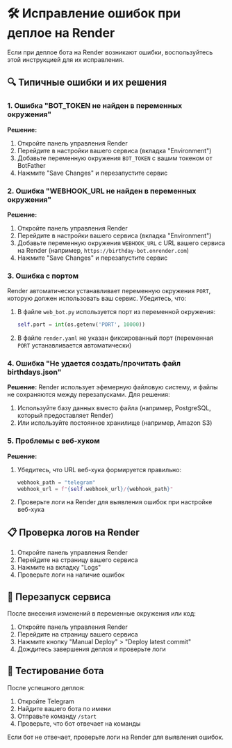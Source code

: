 # 🛠️ Исправление ошибок при деплое на Render

Если при деплое бота на Render возникают ошибки, воспользуйтесь этой инструкцией для их исправления.

## 🔍 Типичные ошибки и их решения

### 1. Ошибка "BOT_TOKEN не найден в переменных окружения"

**Решение:**
1. Откройте панель управления Render
2. Перейдите в настройки вашего сервиса (вкладка "Environment")
3. Добавьте переменную окружения `BOT_TOKEN` с вашим токеном от BotFather
4. Нажмите "Save Changes" и перезапустите сервис

### 2. Ошибка "WEBHOOK_URL не найден в переменных окружения"

**Решение:**
1. Откройте панель управления Render
2. Перейдите в настройки вашего сервиса (вкладка "Environment")
3. Добавьте переменную окружения `WEBHOOK_URL` с URL вашего сервиса на Render (например, `https://birthday-bot.onrender.com`)
4. Нажмите "Save Changes" и перезапустите сервис

### 3. Ошибка с портом

Render автоматически устанавливает переменную окружения `PORT`, которую должен использовать ваш сервис. Убедитесь, что:

1. В файле `web_bot.py` используется порт из переменной окружения:
   ```python
   self.port = int(os.getenv('PORT', 10000))
   ```

2. В файле `render.yaml` не указан фиксированный порт (переменная `PORT` устанавливается автоматически)

### 4. Ошибка "Не удается создать/прочитать файл birthdays.json"

**Решение:**
Render использует эфемерную файловую систему, и файлы не сохраняются между перезапусками. Для решения:

1. Используйте базу данных вместо файла (например, PostgreSQL, который предоставляет Render)
2. Или используйте постоянное хранилище (например, Amazon S3)

### 5. Проблемы с веб-хуком

**Решение:**
1. Убедитесь, что URL веб-хука формируется правильно:
   ```python
   webhook_path = "telegram"
   webhook_url = f"{self.webhook_url}/{webhook_path}"
   ```

2. Проверьте логи на Render для выявления ошибок при настройке веб-хука

## 📋 Проверка логов на Render

1. Откройте панель управления Render
2. Перейдите на страницу вашего сервиса
3. Нажмите на вкладку "Logs"
4. Проверьте логи на наличие ошибок

## 🔄 Перезапуск сервиса

После внесения изменений в переменные окружения или код:

1. Откройте панель управления Render
2. Перейдите на страницу вашего сервиса
3. Нажмите кнопку "Manual Deploy" > "Deploy latest commit"
4. Дождитесь завершения деплоя и проверьте логи

## 🧪 Тестирование бота

После успешного деплоя:

1. Откройте Telegram
2. Найдите вашего бота по имени
3. Отправьте команду `/start`
4. Проверьте, что бот отвечает на команды

Если бот не отвечает, проверьте логи на Render для выявления ошибок. 
